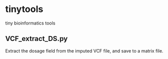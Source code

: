 # tinytools
tiny bioinformatics tools


## VCF_extract_DS.py
Extract the dosage field from the imputed VCF file, and save to a matrix file.
